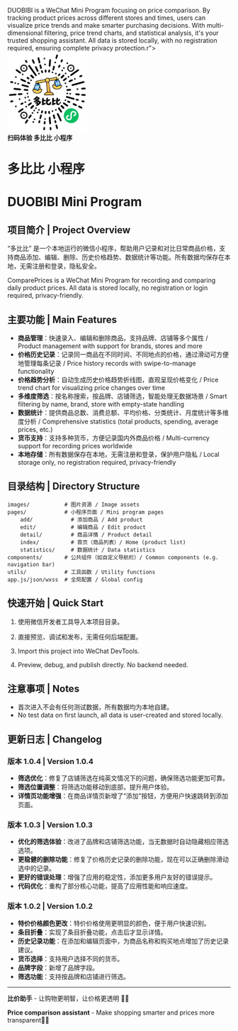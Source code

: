 <div align="## 项目简介 | Project Overview

"多比比"是一款专注于价格比较的微信小程序，帮助用户追踪和对比日常商品价格。通过记录商品在不同店铺、不同时间的价格，用户可以直观地看到价格趋势，做出更明智的购买决策。支持多维度筛选、价格趋势图表、数据统计分析等功能，是您省钱购物的得力助手。所有数据完全保存在本地，无需注册和登录，充分保障用户隐私安全。

DUOBIBI is a WeChat Mini Program focusing on price comparison. By tracking product prices across different stores and times, users can visualize price trends and make smarter purchasing decisions. With multi-dimensional filtering, price trend charts, and statistical analysis, it's your trusted shopping assistant. All data is stored locally, with no registration required, ensuring complete privacy protection.r">
	<img src="./小程序二维码.jpg" alt="ComparePrices小程序二维码" width="180" />
	<br />
	<b>扫码体验 多比比 小程序</b>
</div>

# 多比比 小程序

# DUOBIBI Mini Program



## 项目简介 | Project Overview

“多比比” 是一个本地运行的微信小程序，帮助用户记录和对比日常商品价格，支持商品添加、编辑、删除、历史价格趋势、数据统计等功能。所有数据均保存在本地，无需注册和登录，隐私安全。

ComparePrices is a WeChat Mini Program for recording and comparing daily product prices. All data is stored locally, no registration or login required, privacy-friendly.



## 主要功能 | Main Features

- **商品管理**：快速录入、编辑和删除商品，支持品牌、店铺等多个属性 / Product management with support for brands, stores and more
- **价格历史记录**：记录同一商品在不同时间、不同地点的价格，通过滑动可方便地管理每条记录 / Price history records with swipe-to-manage functionality
- **价格趋势分析**：自动生成历史价格趋势折线图，直观呈现价格变化 / Price trend chart for visualizing price changes over time
- **多维度筛选**：按名称搜索，按品牌、店铺筛选，智能处理无数据场景 / Smart filtering by name, brand, store with empty-state handling
- **数据统计**：提供商品总数、消费总额、平均价格、分类统计、月度统计等多维度分析 / Comprehensive statistics (total products, spending, average prices, etc.)
- **货币支持**：支持多种货币，方便记录国内外商品价格 / Multi-currency support for recording prices worldwide
- **本地存储**：所有数据保存在本地，无需注册和登录，保护用户隐私 / Local storage only, no registration required, privacy-friendly



## 目录结构 | Directory Structure

```
images/           # 图片资源 / Image assets
pages/            # 小程序页面 / Mini program pages
	add/            # 添加商品 / Add product
	edit/           # 编辑商品 / Edit product
	detail/         # 商品详情 / Product detail
	index/          # 首页（商品列表）/ Home (product list)
	statistics/     # 数据统计 / Data statistics
components/       # 公共组件（如自定义导航栏）/ Common components (e.g. navigation bar)
utils/            # 工具函数 / Utility functions
app.js/json/wxss  # 全局配置 / Global config
```



## 快速开始 | Quick Start

1. 使用微信开发者工具导入本项目目录。
2. 直接预览、调试和发布，无需任何后端配置。

1. Import this project into WeChat DevTools.
2. Preview, debug, and publish directly. No backend needed.



## 注意事项 | Notes

- 首次进入不会有任何测试数据，所有数据均为本地自建。
- No test data on first launch, all data is user-created and stored locally.



## 更新日志 | Changelog

### 版本 1.0.4 | Version 1.0.4

- **筛选优化**：修复了店铺筛选在纯英文情况下的问题，确保筛选功能更加可靠。
- **筛选位置调整**：将筛选功能移动到底部，提升用户体验。
- **详情页功能增强**：在商品详情页新增了“添加”按钮，方便用户快速跳转到添加页面。

### 版本 1.0.3 | Version 1.0.3

- **优化的筛选体验**：改进了品牌和店铺筛选功能，当无数据时自动隐藏相应筛选选项。
- **更稳健的删除功能**：修复了价格历史记录的删除功能，现在可以正确删除滑动选中的记录。
- **更好的错误处理**：增强了应用的稳定性，添加更多用户友好的错误提示。
- **代码优化**：重构了部分核心功能，提高了应用性能和响应速度。

### 版本 1.0.2 | Version 1.0.2

- **特价价格颜色更改**：特价价格使用更明显的颜色，便于用户快速识别。
- **条目折叠**：实现了条目折叠功能，点击后才显示详情。
- **历史记录功能**：在添加和编辑页面中，为商品名称和购买地点增加了历史记录建议。
- **货币选择**：支持用户选择不同的货币。
- **品牌字段**：新增了品牌字段。
- **筛选功能**：支持按品牌和店铺进行筛选。

---

**比价助手** - 让购物更明智，让价格更透明 🛒✨

**Price comparison assistant** - Make shopping smarter and prices more transparent🛒✨
